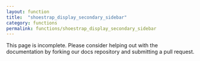```yaml
---
layout: function
title:  "shoestrap_display_secondary_sidebar"
category: functions
permalink: functions/shoestrap_display_secondary_sidebar
---
```


This page is incomplete. Please consider helping out with the documentation by forking our docs repository and submitting a pull request.